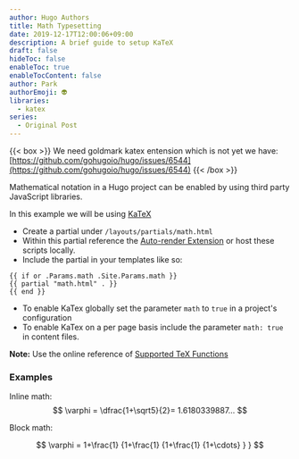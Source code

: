 ```yaml
---
author: Hugo Authors
title: Math Typesetting
date: 2019-12-17T12:00:06+09:00
description: A brief guide to setup KaTeX
draft: false
hideToc: false
enableToc: true
enableTocContent: false
author: Park
authorEmoji: 👽
libraries:
  - katex
series:
  - Original Post
---
```


{{< box >}}
We need goldmark katex entension which is not yet we have:
[https://github.com/gohugoio/hugo/issues/6544](https://github.com/gohugoio/hugo/issues/6544)
{{< /box >}}

Mathematical notation in a Hugo project can be enabled by using third party JavaScript libraries.
<!--more-->

In this example we will be using [KaTeX](https://katex.org/)

- Create a partial under `/layouts/partials/math.html`
- Within this partial reference the [Auto-render Extension](https://katex.org/docs/autorender.html) or host these scripts locally.
- Include the partial in your templates like so:  

```
{{ if or .Params.math .Site.Params.math }}
{{ partial "math.html" . }}
{{ end }}
```  
- To enable KaTex globally set the parameter `math` to `true` in a project's configuration
- To enable KaTex on a per page basis include the parameter `math: true` in content files.

**Note:** Use the online reference of [Supported TeX Functions](https://katex.org/docs/supported.html)

### Examples

Inline math: $$ \varphi = \dfrac{1+\sqrt5}{2}= 1.6180339887… $$

Block math:

$$
 \varphi = 1+\frac{1} {1+\frac{1} {1+\frac{1} {1+\cdots} } }
$$

